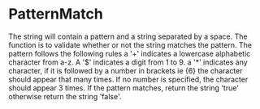 # PatternMatch
   The string will contain a pattern and a string separated by a space. The
   function is to validate whether or not the string matches the pattern.
   The pattern follows the following rules a '+' indicates a lowercase
   alphabetic character from a-z. A '$' indicates a digit from 1 to 9. a '*'
   indicates any character, if it is followed by a number in brackets ie {6}
   the character should appear that many times. If no number is specified,
   the character should appear 3 times. If the pattern matches, return the
   string 'true' otherwise return the string 'false'.
   
